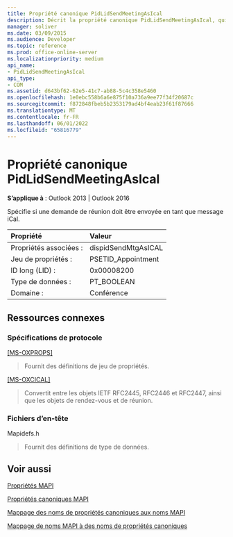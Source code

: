 ```yaml
---
title: Propriété canonique PidLidSendMeetingAsIcal
description: Décrit la propriété canonique PidLidSendMeetingAsIcal, qui spécifie si une demande de réunion doit être envoyée en tant que message iCal.
manager: soliver
ms.date: 03/09/2015
ms.audience: Developer
ms.topic: reference
ms.prod: office-online-server
ms.localizationpriority: medium
api_name:
- PidLidSendMeetingAsIcal
api_type:
- COM
ms.assetid: d643bf62-62e5-41c7-ab88-5c4c358e5460
ms.openlocfilehash: 1e0ebc558b6a6e875f10a736a9ee77f34f20687c
ms.sourcegitcommit: f872848fbeb5b2353179ad4bf4eab23f61f87666
ms.translationtype: MT
ms.contentlocale: fr-FR
ms.lasthandoff: 06/01/2022
ms.locfileid: "65816779"
---
```

# <a name="pidlidsendmeetingasical-canonical-property"></a>Propriété canonique PidLidSendMeetingAsIcal

  
  
**S’applique à** : Outlook 2013 | Outlook 2016 
  
Spécifie si une demande de réunion doit être envoyée en tant que message iCal.
  
|Propriété |Valeur |
|:-----|:-----|
|Propriétés associées :  <br/> |dispidSendMtgAsICAL  <br/> |
|Jeu de propriétés :  <br/> |PSETID_Appointment  <br/> |
|ID long (LID) :  <br/> |0x00008200  <br/> |
|Type de données :  <br/> |PT_BOOLEAN  <br/> |
|Domaine :  <br/> |Conférence  <br/> |
   
## <a name="related-resources"></a>Ressources connexes

### <a name="protocol-specifications"></a>Spécifications de protocole

[[MS-OXPROPS]](https://msdn.microsoft.com/library/f6ab1613-aefe-447d-a49c-18217230b148%28Office.15%29.aspx)
  
> Fournit des définitions de jeu de propriétés.
    
[[MS-OXCICAL]](https://msdn.microsoft.com/library/a685a040-5b69-4c84-b084-795113fb4012%28Office.15%29.aspx)
  
> Convertit entre les objets IETF RFC2445, RFC2446 et RFC2447, ainsi que les objets de rendez-vous et de réunion.
    
### <a name="header-files"></a>Fichiers d’en-tête

Mapidefs.h
  
> Fournit des définitions de type de données.
    
## <a name="see-also"></a>Voir aussi



[Propriétés MAPI](mapi-properties.md)
  
[Propriétés canoniques MAPI](mapi-canonical-properties.md)
  
[Mappage des noms de propriétés canoniques aux noms MAPI](mapping-canonical-property-names-to-mapi-names.md)
  
[Mappage de noms MAPI à des noms de propriétés canoniques](mapping-mapi-names-to-canonical-property-names.md)

